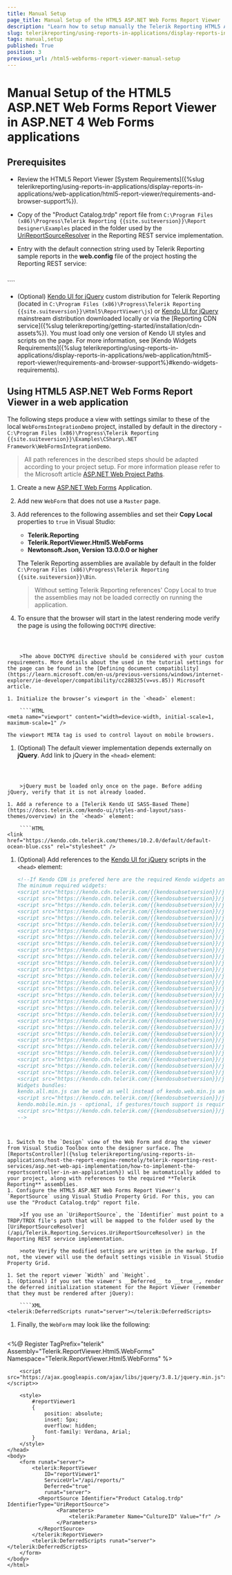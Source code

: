 ```yaml
---
title: Manual Setup
page_title: Manual Setup of the HTML5 ASP.NET Web Forms Report Viewer
description: "Learn how to setup manually the Telerik Reporting HTML5 ASP.NET Web Forms Report Viewer in ASP.NET 4 Web Forms applications."
slug: telerikreporting/using-reports-in-applications/display-reports-in-applications/web-application/html5-asp.net-web-forms-report-viewer/manual-setup
tags: manual,setup
published: True
position: 3
previous_url: /html5-webforms-report-viewer-manual-setup
---
```


# Manual Setup of the HTML5 ASP.NET Web Forms Report Viewer in ASP.NET 4 Web Forms applications

## Prerequisites

* Review the HTML5 Report Viewer [System Requirements]({%slug telerikreporting/using-reports-in-applications/display-reports-in-applications/web-application/html5-report-viewer/requirements-and-browser-support%}).
* Copy of the "Product Catalog.trdp" report file from `C:\Program Files (x86)\Progress\Telerik Reporting {{site.suiteversion}}\Report Designer\Examples` placed in the folder used by the [UriReportSourceResolver](/api/telerik.reporting.services.urireportsourceresolver) in the Reporting REST service implementation.
* Entry with the default connection string used by Telerik Reporting sample reports in the __web.config__ file of the project hosting the Reporting REST service:

	````XML
<connectionStrings>
		<add name="Telerik.Reporting.Examples.CSharp.Properties.Settings.TelerikConnectionString"
					connectionString="Data Source=(local);Initial Catalog=AdventureWorks;Integrated Security=SSPI"
					providerName="System.Data.SqlClient" />
	</connectionStrings>
````


* (Optional) [Kendo UI for jQuery](https://www.telerik.com/kendo-jquery-ui) custom distribution for Telerik Reporting (located in `C:\Program Files (x86)\Progress\Telerik Reporting {{site.suiteversion}}\Html5\ReportViewer\js`) or [Kendo UI for jQuery](https://www.telerik.com/kendo-jquery-ui) mainstream distribution downloaded locally or via the [Reporting CDN service]({%slug telerikreporting/getting-started/installation/cdn-assets%}). You must load only one version of Kendo UI styles and scripts on the page. For more information, see [Kendo Widgets Requirements]({%slug telerikreporting/using-reports-in-applications/display-reports-in-applications/web-application/html5-report-viewer/requirements-and-browser-support%}#kendo-widgets-requirements).

## Using HTML5 ASP.NET Web Forms Report Viewer in a web application

The following steps produce a view with settings similar to these of the local `WebFormsIntegrationDemo` project, installed by default in the directory - `C:\Program Files (x86)\Progress\Telerik Reporting {{site.suiteversion}}\Examples\CSharp\.NET Framework\WebFormsIntegrationDemo`.  

> All path references in the described steps should be adapted according to your project setup. For more information please refer to the Microsoft article [ASP.NET Web Project Paths](https://learn.microsoft.com/en-us/previous-versions/ms178116(v=vs.140)).

1. Create a new [ASP.NET Web Forms](https://learn.microsoft.com/en-us/aspnet/web-forms/) Application.
1. Add new `WebForm` that does not use a `Master` page.
1. Add references to the following assemblies and set their __Copy Local__ properties to `true` in Visual Studio:

	+ __Telerik.Reporting__
	+ __Telerik.ReportViewer.Html5.WebForms__
	+ __Newtonsoft.Json, Version 13.0.0.0 or higher__

	The Telerik Reporting assemblies are available by default in the folder `C:\Program Files (x86)\Progress\Telerik Reporting {{site.suiteversion}}\Bin`.

	>Without setting Telerik Reporting references' Copy Local to true the assemblies may not be loaded correctly on running the application.

1. To ensure that the browser will start in the latest rendering mode verify the page is using the following `DOCTYPE` directive:

	````HTML
<!DOCTYPE html>
````


	>The above DOCTYPE directive should be considered with your custom requirements. More details about the used in the tutorial settings for the page can be found in the [Defining document compatibility](https://learn.microsoft.com/en-us/previous-versions/windows/internet-explorer/ie-developer/compatibility/cc288325(v=vs.85)) Microsoft article.

1. Initialize the browser’s viewport in the `<head>` element: 

	````HTML
<meta name="viewport" content="width=device-width, initial-scale=1, maximum-scale=1" />
````


	The viewport META tag is used to control layout on mobile browsers.

1. (Optional) The default viewer implementation depends externally on __jQuery__. Add link to jQuery in the `<head>` element:

	````HTML
<script src="https://ajax.googleapis.com/ajax/libs/jquery/3.7.1/jquery.min.js"></script>
````


	>jQuery must be loaded only once on the page. Before adding jQuery, verify that it is not already loaded. 

1. Add a reference to a [Telerik Kendo UI SASS-Based Theme](https://docs.telerik.com/kendo-ui/styles-and-layout/sass-themes/overview) in the `<head>` element:

	````HTML
<link href="https://kendo.cdn.telerik.com/themes/10.2.0/default/default-ocean-blue.css" rel="stylesheet" />
````


1. (Optional) Add references to the [Kendo UI for jQuery](https://www.telerik.com/kendo-jquery-ui) scripts in the `<head>` element: 

	````HTML
	<!--If Kendo CDN is prefered here are the required Kendo widgets and bundles
	The minimum required widgets:
	<script src="https://kendo.cdn.telerik.com/{{kendosubsetversion}}/js/kendo.core.min.js"></script>>
	<script src="https://kendo.cdn.telerik.com/{{kendosubsetversion}}/js/kendo.data.odata.min.js"></script>>
	<script src="https://kendo.cdn.telerik.com/{{kendosubsetversion}}/js/kendo.data.min.js"></script>>
	<script src="https://kendo.cdn.telerik.com/{{kendosubsetversion}}/js/kendo.userevents.min.js"></script>>
	<script src="https://kendo.cdn.telerik.com/{{kendosubsetversion}}/js/kendo.selectable.min.js"></script>>
	<script src="https://kendo.cdn.telerik.com/{{kendosubsetversion}}/js/kendo.calendar.min.js"></script>>
	<script src="https://kendo.cdn.telerik.com/{{kendosubsetversion}}/js/kendo.fx.min.js"></script>>
	<script src="https://kendo.cdn.telerik.com/{{kendosubsetversion}}/js/kendo.draganddrop.min.js"></script>>
	<script src="https://kendo.cdn.telerik.com/{{kendosubsetversion}}/js/kendo.mobile.scroller.min.js"></script>>
	<script src="https://kendo.cdn.telerik.com/{{kendosubsetversion}}/js/kendo.virtuallist.min.js"></script>>
	<script src="https://kendo.cdn.telerik.com/{{kendosubsetversion}}/js/kendo.popup.min.js"></script>>
	<script src="https://kendo.cdn.telerik.com/{{kendosubsetversion}}/js/kendo.list.min.js"></script>>
	<script src="https://kendo.cdn.telerik.com/{{kendosubsetversion}}/js/kendo.combobox.min.js"></script>>
	<script src="https://kendo.cdn.telerik.com/{{kendosubsetversion}}/js/kendo.datepicker.min.js"></script>>
	<script src="https://kendo.cdn.telerik.com/{{kendosubsetversion}}/js/kendo.resizable.min.js"></script>>
	<script src="https://kendo.cdn.telerik.com/{{kendosubsetversion}}/js/kendo.dropdownlist.min.js"></script>>
	<script src="https://kendo.cdn.telerik.com/{{kendosubsetversion}}/js/kendo.multiselect.min.js"></script>>
	<script src="https://kendo.cdn.telerik.com/{{kendosubsetversion}}/js/kendo.splitter.min.js"></script>>
	<script src="https://kendo.cdn.telerik.com/{{kendosubsetversion}}/js/kendo.window.min.js"></script>>
	<script src="https://kendo.cdn.telerik.com/{{kendosubsetversion}}/js/kendo.color.min.js"></script>>
	<script src="https://kendo.cdn.telerik.com/{{kendosubsetversion}}/js/kendo.slider.min.js"></script>>
	<script src="https://kendo.cdn.telerik.com/{{kendosubsetversion}}/js/kendo.button.min.js"></script>>
	<script src="https://kendo.cdn.telerik.com/{{kendosubsetversion}}/js/kendo.colorpicker.min.js"></script>>
	<script src="https://kendo.cdn.telerik.com/{{kendosubsetversion}}/js/kendo.editor.min.js"></script>>
	<script src="https://kendo.cdn.telerik.com/{{kendosubsetversion}}/js/kendo.listview.min.js"></script>>
	<script src="https://kendo.cdn.telerik.com/{{kendosubsetversion}}/js/kendo.menu.min.js"></script>>
	<script src="https://kendo.cdn.telerik.com/{{kendosubsetversion}}/js/kendo.panelbar.min.js"></script>>
	<script src="https://kendo.cdn.telerik.com/{{kendosubsetversion}}/js/kendo.tooltip.min.js"></script>>
	<script src="https://kendo.cdn.telerik.com/{{kendosubsetversion}}/js/kendo.treeview.min.js"></script>>
	<script src="https://kendo.cdn.telerik.com/{{kendosubsetversion}}/js/kendo.touch.min.js"></script>>
	Widgets bundles:
	kendo.all.min.js can be used as well instead of kendo.web.min.js and kendo.mobile.min.js
	<script src="https://kendo.cdn.telerik.com/{{kendosubsetversion}}/js/kendo.web.min.js"></script>>
	kendo.mobile.min.js - optional, if gestures/touch support is required
	<script src="https://kendo.cdn.telerik.com/{{kendosubsetversion}}/js/kendo.mobile.min.js"></script>>
	-->
````


1. Switch to the `Design` view of the Web Form and drag the viewer from Visual Studio Toolbox onto the designer surface. The [ReportsController]({%slug telerikreporting/using-reports-in-applications/host-the-report-engine-remotely/telerik-reporting-rest-services/asp.net-web-api-implementation/how-to-implement-the-reportscontroller-in-an-application%}) will be automatically added to your project, along with references to the required **Telerik Reporting** assemblies.
1. Configure the HTML5 ASP.NET Web Forms Report Viewer's `ReportSource` using Visual Studio Property Grid. For this, you can use the "Product Catalog.trdp" report file.

	>If you use an `UriReportSource`, the `Identifier` must point to a TRDP/TRDX file's path that will be mapped to the folder used by the [UriReportSourceResolver](/api/Telerik.Reporting.Services.UriReportSourceResolver) in the Reporting REST service implementation.

	>note Verify the modified settings are written in the markup. If not, the viewer will use the default settings visible in Visual Studio Property Grid.

1. Set the report viewer `Width` and `Height`.
1. (Optional) If you set the viewer's __Deferred__ to __true__, render the deferred initialization statement for the Report Viewer (remember that they must be rendered after jQuery):

	````XML
<telerik:DeferredScripts runat="server"></telerik:DeferredScripts>
````


1. Finally, the `WebForm` may look like the following:

	````HTML
<%@ Register TagPrefix="telerik" Assembly="Telerik.ReportViewer.Html5.WebForms" Namespace="Telerik.ReportViewer.Html5.WebForms" %>
	<!DOCTYPE html>
	<html xmlns="http://www.w3.org/1999/xhtml">
	<head runat="server">
		<title>Telerik HTML5 Web Forms Report Viewer Demo</title>
		<link href="https://kendo.cdn.telerik.com/themes/10.2.0/default/default-ocean-blue.css" rel="stylesheet" />

		<script src="https://ajax.googleapis.com/ajax/libs/jquery/3.8.1/jquery.min.js"></script>>

		<style>
			#reportViewer1
			{
				position: absolute;
				inset: 5px;
				overflow: hidden;
				font-family: Verdana, Arial;
			}
		</style>
	</head>
	<body>
		<form runat="server">
			<telerik:ReportViewer
				ID="reportViewer1"
				ServiceUrl="/api/reports/"
				Deferred="true"
				runat="server">
			  <ReportSource Identifier="Product Catalog.trdp" IdentifierType="UriReportSource">
					<Parameters>
						<telerik:Parameter Name="CultureID" Value="fr" />
					</Parameters>
			  </ReportSource>
			</telerik:ReportViewer>
			<telerik:DeferredScripts runat="server"></telerik:DeferredScripts>
		</form>
	</body>
	</html>
````

